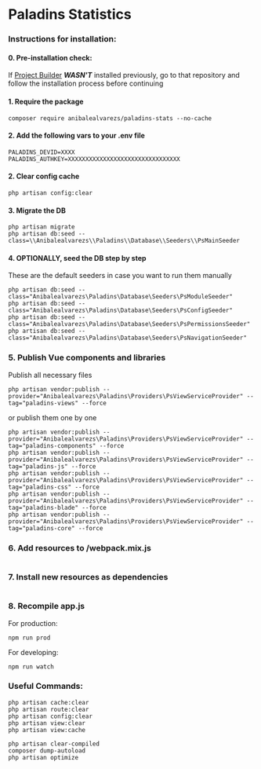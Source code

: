 # Paladins Statistics

### Instructions for installation:

#### 0. Pre-installation check:

If [Project Builder](https://github.com/anibalealvarezs/projectbuilder-package) ***WASN'T*** installed previously, go to that repository and follow the installation process before continuing

#### 1. Require the package
```
composer require anibalealvarezs/paladins-stats --no-cache
```

#### 2. Add the following vars to your .env file
```dotenv
PALADINS_DEVID=XXXX
PALADINS_AUTHKEY=XXXXXXXXXXXXXXXXXXXXXXXXXXXXXXXX
```

#### 2. Clear config cache
```
php artisan config:clear
```

#### 3. Migrate the DB
```
php artisan migrate
php artisan db:seed --class=\\Anibalealvarezs\\Paladins\\Database\\Seeders\\PsMainSeeder
```

#### 4. OPTIONALLY, seed the DB step by step
These are the default seeders in case you want to run them manually
```
php artisan db:seed --class="Anibalealvarezs\Paladins\Database\Seeders\PsModuleSeeder"
php artisan db:seed --class="Anibalealvarezs\Paladins\Database\Seeders\PsConfigSeeder"
php artisan db:seed --class="Anibalealvarezs\Paladins\Database\Seeders\PsPermissionsSeeder"
php artisan db:seed --class="Anibalealvarezs\Paladins\Database\Seeders\PsNavigationSeeder"
```

### 5. Publish Vue components and libraries
Publish all necessary files
```
php artisan vendor:publish --provider="Anibalealvarezs\Paladins\Providers\PsViewServiceProvider" --tag="paladins-views" --force
```
or publish them one by one
```
php artisan vendor:publish --provider="Anibalealvarezs\Paladins\Providers\PsViewServiceProvider" --tag="paladins-components" --force
php artisan vendor:publish --provider="Anibalealvarezs\Paladins\Providers\PsViewServiceProvider" --tag="paladins-js" --force
php artisan vendor:publish --provider="Anibalealvarezs\Paladins\Providers\PsViewServiceProvider" --tag="paladins-css" --force
php artisan vendor:publish --provider="Anibalealvarezs\Paladins\Providers\PsViewServiceProvider" --tag="paladins-blade" --force
php artisan vendor:publish --provider="Anibalealvarezs\Paladins\Providers\PsViewServiceProvider" --tag="paladins-core" --force
```

### 6. Add resources to /webpack.mix.js
```

```

### 7. Install new resources as dependencies
```

```

### 8. Recompile app.js
For production:
```
npm run prod
```
For developing:
```
npm run watch
```

### Useful Commands:

```
php artisan cache:clear
php artisan route:clear
php artisan config:clear
php artisan view:clear
php artisan view:cache

php artisan clear-compiled
composer dump-autoload
php artisan optimize
```
